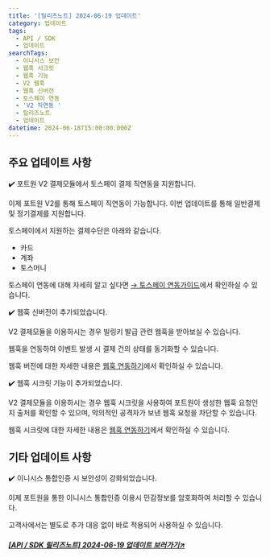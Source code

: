 ```yaml
---
title: '[릴리즈노트] 2024-06-19 업데이트'
category: 업데이트
tags:
  - API / SDK
  - 업데이트
searchTags:
  - 이니시스 보안
  - 웹훅 시크릿
  - 웹훅 기능
  - V2 웹훅
  - 웹훅 신버전
  - 토스페이 연동
  - 'V2 직연동 '
  - 릴리즈노트
  - 업데이트
datetime: 2024-06-18T15:00:00.000Z
---
```


<Callout title="2024년 6월 19일 API / SDK 업데이트 소식을 안내드립니다." />



## **주요 업데이트 사항**

<Tag text="결제 서비스 V2" />

✔️ 포트원 V2 결제모듈에서 토스페이 결제 직연동을 지원합니다.

이제 포트원 V2를 통해 토스페이 직연동이 가능합니다. 이번 업데이트를 통해 일반결제 및 정기결제를 지원합니다.

토스페이에서 지원하는 결제수단은 아래와 같습니다.

- 카드
- 계좌
- 토스머니

토스페이 연동에 대해 자세히 알고 싶다면 [→ 토스페이 연동가이드](https://developers.portone.io/opi/ko/integration/pg/v2/tosspay-v2?v=v2)에서 확인하실 수 있습니다.

<Tag text="결제 서비스 V2" />

✔️ 웹훅 신버전이 추가되었습니다.

V2 결제모듈을 이용하시는 경우 빌링키 발급 관련 웹훅을 받아보실 수 있습니다.

웹훅을 연동하여 이벤트 발생 시 결제 건의 상태를 동기화할 수 있습니다.

웹훅 버전에 대한 자세한 내용은 [웹훅 연동하기](https://developers.portone.io/opi/ko/integration/webhook/readme-v2?v=v2)에서 확인하실 수 있습니다.

<Tag text="결제 서비스 V2" />

✔️ 웹훅 시크릿 기능이 추가되었습니다.

V2 결제모듈을 이용하시는 경우 웹훅 시크릿을 사용하여 포트원이 생성한 웹훅 요청인지 출처를 확인할 수 있으며, 악의적인 공격자가 보낸 웹훅 요청을 차단할 수 있습니다.

웹훅 시크릿에 대한 자세한 내용은 [웹훅 연동하기](https://developers.portone.io/opi/ko/integration/webhook/readme-v2?v=v2)에서 확인하실 수 있습니다.

## 기타 업데이트 사항

<Tag text="결제 서비스 V1" />

✔️ 이니시스 통합인증 시 보안성이 강화되었습니다.

이제 포트원을 통한 이니시스 통합인증 이용시 민감정보를 암호화하여 처리할 수 있습니다.

고객사에서는 별도로 추가 대응 없이 바로 적용되어 사용하실 수 있습니다.

##### [\[API / SDK 릴리즈노트\] 2024-06-19 업데이트 보러가기↗](https://developers.portone.io/release-notes/api-sdk/2024-06-19)
